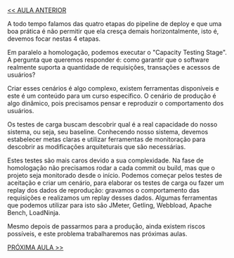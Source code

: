 [<< AULA ANTERIOR](https://github.com/pvreboucas/entrega-continua-cd/blob/aula-05/aulas/1-Stage%20de%20Homologa%C3%A7%C3%A3o.md)



A todo tempo falamos das quatro etapas do pipeline de deploy e que uma boa prática é não permitir que ela cresça demais horizontalmente, isto é, devemos focar nestas 4 etapas.

Em paralelo a homologação, podemos executar o "Capacity Testing Stage". A pergunta que queremos responder é: como garantir que o software realmente suporta a quantidade de requisições, transações e acessos de usuários?

Criar esses cenários é algo complexo, existem ferramentas disponíveis e este é um conteúdo para um curso específico. O cenário de produção é algo dinâmico, pois precisamos pensar e reproduzir o comportamento dos usuários.

Os testes de carga buscam descobrir qual é a real capacidade do nosso sistema, ou seja, seu baseline. Conhecendo nosso sistema, devemos estabelecer metas claras e utilizar ferramentas de monitoração para descobrir as modificações arquiteturais que são necessárias.

Estes testes são mais caros devido a sua complexidade. Na fase de homologação não precisamos rodar a cada commit ou build, mas que o projeto seja monitorado desde o início. Podemos começar pelos testes de aceitação e criar um cenário, para elaborar os testes de carga ou fazer um replay dos dados de reprodução: gravamos o comportamento das requisições e realizamos um replay desses dados. Algumas ferramentas que podemos utilizar para isto são JMeter, Getling, Webbload, Apache Bench, LoadNinja.

Mesmo depois de passarmos para a produção, ainda existem riscos possíveis, e este problema trabalharemos nas próximas aulas.


[PRÓXIMA AULA >>](https://github.com/pvreboucas/entrega-continua-cd/blob/aula-06/aulas/1-Releases%20de%20baixo%20risco.md)
